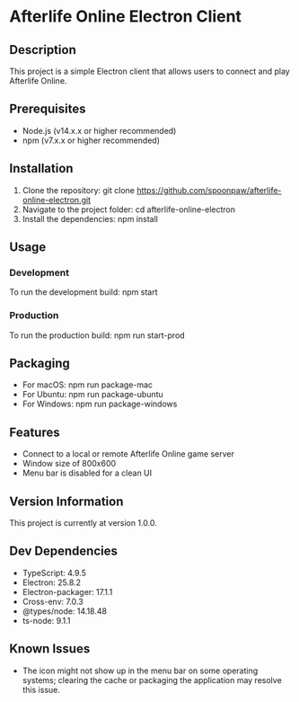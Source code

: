 # Afterlife Online Electron Client

## Description
This project is a simple Electron client that allows users to connect and play Afterlife Online.

## Prerequisites
- Node.js (v14.x.x or higher recommended)
- npm (v7.x.x or higher recommended)

## Installation
1. Clone the repository: git clone https://github.com/spoonpaw/afterlife-online-electron.git
2. Navigate to the project folder: cd afterlife-online-electron
3. Install the dependencies: npm install

## Usage

### Development
To run the development build: npm start

### Production
To run the production build: npm run start-prod

## Packaging
- For macOS: npm run package-mac
- For Ubuntu: npm run package-ubuntu
- For Windows: npm run package-windows

## Features
- Connect to a local or remote Afterlife Online game server
- Window size of 800x600
- Menu bar is disabled for a clean UI

## Version Information
This project is currently at version 1.0.0.

## Dev Dependencies
- TypeScript: 4.9.5
- Electron: 25.8.2
- Electron-packager: 17.1.1
- Cross-env: 7.0.3
- @types/node: 14.18.48
- ts-node: 9.1.1

## Known Issues
- The icon might not show up in the menu bar on some operating systems; clearing the cache or packaging the application may resolve this issue.
